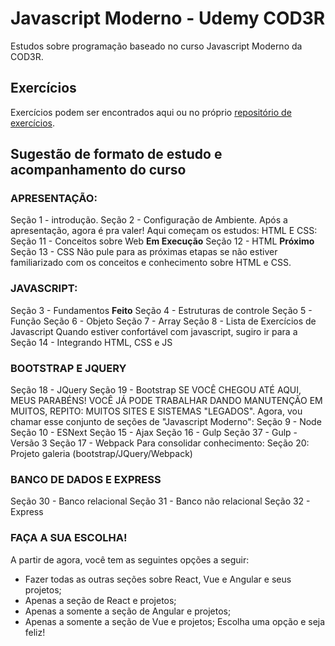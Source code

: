 # Javascript Moderno - Udemy COD3R

Estudos sobre programação baseado no curso Javascript Moderno da COD3R.

## Exercícios

Exercícios podem ser encontrados aqui ou no próprio [repositório de exercícios](https://github.com/hamiltoncolares/exercicios_prog).

## Sugestão de formato de estudo e acompanhamento do curso

### APRESENTAÇÃO:
Seção 1 - introdução.
Seção 2 - Configuração de Ambiente.
Após a apresentação, agora é pra valer! Aqui começam os estudos:
HTML E CSS:
Seção 11 - Conceitos sobre Web __Em Execução__
Seção 12 - HTML __Próximo__
Seção 13 - CSS
Não pule para as próximas etapas se não estiver familiarizado com os conceitos e conhecimento sobre HTML e CSS.

### JAVASCRIPT:
Seção 3 - Fundamentos __Feito__
Seção 4 - Estruturas de controle
Seção 5 - Função
Seção 6 - Objeto
Seção 7 - Array
Seção 8 - Lista de Exercícios de Javascript
Quando estiver confortável com javascript, sugiro ir para a Seção 14 - Integrando HTML, CSS e JS

### BOOTSTRAP E JQUERY
Seção 18 - JQuery
Seção 19 - Bootstrap
SE VOCÊ CHEGOU ATÉ AQUI, MEUS PARABÉNS! VOCÊ JÁ PODE TRABALHAR DANDO MANUTENÇÃO EM MUITOS, REPITO: MUITOS SITES E SISTEMAS "LEGADOS".
Agora, vou chamar esse conjunto de seções de "Javascript Moderno":
Seção 9 - Node
Seção 10 - ESNext
Seção 15 - Ajax
Seção 16 - Gulp
Seção 37 - Gulp - Versão 3
Seção 17 - Webpack
Para consolidar conhecimento: Seção 20: Projeto galeria (bootstrap/JQuery/Webpack)

### BANCO DE DADOS E EXPRESS
Seção 30 - Banco relacional
Seção 31 - Banco não relacional
Seção 32 - Express

### FAÇA A SUA ESCOLHA!
A partir de agora, você tem as seguintes opções a seguir:
- Fazer todas as outras seções sobre React, Vue e Angular e seus projetos;
- Apenas a seção de React e projetos;
- Apenas a somente a seção de Angular e projetos;
- Apenas a somente a seção de Vue e projetos;
Escolha uma opção e seja feliz!
